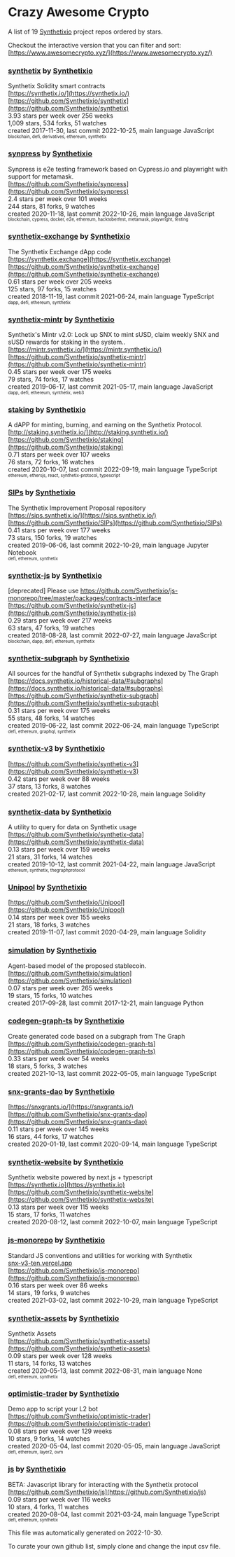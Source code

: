 # Crazy Awesome Crypto
A list of 19 [Synthetixio](https://github.com/Synthetixio) project repos ordered by stars.  

Checkout the interactive version that you can filter and sort: 
[https://www.awesomecrypto.xyz/](https://www.awesomecrypto.xyz/)  


### [synthetix](https://github.com/Synthetixio/synthetix) by [Synthetixio](https://github.com/Synthetixio)  
Synthetix Solidity smart contracts  
[https://synthetix.io/](https://synthetix.io/)  
[https://github.com/Synthetixio/synthetix](https://github.com/Synthetixio/synthetix)  
3.93 stars per week over 256 weeks  
1,009 stars, 534 forks, 51 watches  
created 2017-11-30, last commit 2022-10-25, main language JavaScript  
<sub><sup>blockchain, defi, derivatives, ethereum, synthetix</sup></sub>


### [synpress](https://github.com/Synthetixio/synpress) by [Synthetixio](https://github.com/Synthetixio)  
Synpress is e2e testing framework based on Cypress.io and playwright with support for metamask.  
[https://github.com/Synthetixio/synpress](https://github.com/Synthetixio/synpress)  
2.4 stars per week over 101 weeks  
244 stars, 81 forks, 9 watches  
created 2020-11-18, last commit 2022-10-26, main language JavaScript  
<sub><sup>blockchain, cypress, docker, e2e, ethereum, hacktoberfest, metamask, playwright, testing</sup></sub>


### [synthetix-exchange](https://github.com/Synthetixio/synthetix-exchange) by [Synthetixio](https://github.com/Synthetixio)  
The Synthetix Exchange dApp code  
[https://synthetix.exchange](https://synthetix.exchange)  
[https://github.com/Synthetixio/synthetix-exchange](https://github.com/Synthetixio/synthetix-exchange)  
0.61 stars per week over 205 weeks  
125 stars, 97 forks, 15 watches  
created 2018-11-19, last commit 2021-06-24, main language TypeScript  
<sub><sup>dapp, defi, ethereum, synthetix</sup></sub>


### [synthetix-mintr](https://github.com/Synthetixio/synthetix-mintr) by [Synthetixio](https://github.com/Synthetixio)  
Synthetix's Mintr v2.0: Lock up SNX to mint sUSD, claim weekly SNX and sUSD rewards for staking in the system..  
[https://mintr.synthetix.io/](https://mintr.synthetix.io/)  
[https://github.com/Synthetixio/synthetix-mintr](https://github.com/Synthetixio/synthetix-mintr)  
0.45 stars per week over 175 weeks  
79 stars, 74 forks, 17 watches  
created 2019-06-17, last commit 2021-05-17, main language JavaScript  
<sub><sup>dapp, defi, ethereum, synthetix, web3</sup></sub>


### [staking](https://github.com/Synthetixio/staking) by [Synthetixio](https://github.com/Synthetixio)  
A dAPP for minting, burning, and earning on the Synthetix Protocol.   
[http://staking.synthetix.io/](http://staking.synthetix.io/)  
[https://github.com/Synthetixio/staking](https://github.com/Synthetixio/staking)  
0.71 stars per week over 107 weeks  
76 stars, 72 forks, 16 watches  
created 2020-10-07, last commit 2022-09-19, main language TypeScript  
<sub><sup>ethereum, ethersjs, react, synthetix-protocol, typescript</sup></sub>


### [SIPs](https://github.com/Synthetixio/SIPs) by [Synthetixio](https://github.com/Synthetixio)  
The Synthetix Improvement Proposal repository  
[https://sips.synthetix.io/](https://sips.synthetix.io/)  
[https://github.com/Synthetixio/SIPs](https://github.com/Synthetixio/SIPs)  
0.41 stars per week over 177 weeks  
73 stars, 150 forks, 19 watches  
created 2019-06-06, last commit 2022-10-29, main language Jupyter Notebook  
<sub><sup>defi, ethereum, synthetix</sup></sub>


### [synthetix-js](https://github.com/Synthetixio/synthetix-js) by [Synthetixio](https://github.com/Synthetixio)  
[deprecated] Please use https://github.com/Synthetixio/js-monorepo/tree/master/packages/contracts-interface  
[https://github.com/Synthetixio/synthetix-js](https://github.com/Synthetixio/synthetix-js)  
0.29 stars per week over 217 weeks  
63 stars, 47 forks, 19 watches  
created 2018-08-28, last commit 2022-07-27, main language JavaScript  
<sub><sup>blockchain, dapp, defi, ethereum, synthetix</sup></sub>


### [synthetix-subgraph](https://github.com/Synthetixio/synthetix-subgraph) by [Synthetixio](https://github.com/Synthetixio)  
All sources for the handful of Synthetix subgraphs indexed by The Graph  
[https://docs.synthetix.io/historical-data/#subgraphs](https://docs.synthetix.io/historical-data/#subgraphs)  
[https://github.com/Synthetixio/synthetix-subgraph](https://github.com/Synthetixio/synthetix-subgraph)  
0.31 stars per week over 175 weeks  
55 stars, 48 forks, 14 watches  
created 2019-06-22, last commit 2022-06-24, main language TypeScript  
<sub><sup>defi, ethereum, graphql, synthetix</sup></sub>


### [synthetix-v3](https://github.com/Synthetixio/synthetix-v3) by [Synthetixio](https://github.com/Synthetixio)  
  
[https://github.com/Synthetixio/synthetix-v3](https://github.com/Synthetixio/synthetix-v3)  
0.42 stars per week over 88 weeks  
37 stars, 13 forks, 8 watches  
created 2021-02-17, last commit 2022-10-28, main language Solidity  


### [synthetix-data](https://github.com/Synthetixio/synthetix-data) by [Synthetixio](https://github.com/Synthetixio)  
A utility to query for data on Synthetix usage  
[https://github.com/Synthetixio/synthetix-data](https://github.com/Synthetixio/synthetix-data)  
0.13 stars per week over 159 weeks  
21 stars, 31 forks, 14 watches  
created 2019-10-12, last commit 2021-04-22, main language JavaScript  
<sub><sup>ethereum, synthetix, thegraphprotocol</sup></sub>


### [Unipool](https://github.com/Synthetixio/Unipool) by [Synthetixio](https://github.com/Synthetixio)  
  
[https://github.com/Synthetixio/Unipool](https://github.com/Synthetixio/Unipool)  
0.14 stars per week over 155 weeks  
21 stars, 18 forks, 3 watches  
created 2019-11-07, last commit 2020-04-29, main language Solidity  


### [simulation](https://github.com/Synthetixio/simulation) by [Synthetixio](https://github.com/Synthetixio)  
Agent-based model of the proposed stablecoin.  
[https://github.com/Synthetixio/simulation](https://github.com/Synthetixio/simulation)  
0.07 stars per week over 265 weeks  
19 stars, 15 forks, 10 watches  
created 2017-09-28, last commit 2017-12-21, main language Python  


### [codegen-graph-ts](https://github.com/Synthetixio/codegen-graph-ts) by [Synthetixio](https://github.com/Synthetixio)  
Create generated code based on a subgraph from The Graph  
[https://github.com/Synthetixio/codegen-graph-ts](https://github.com/Synthetixio/codegen-graph-ts)  
0.33 stars per week over 54 weeks  
18 stars, 5 forks, 3 watches  
created 2021-10-13, last commit 2022-05-05, main language TypeScript  


### [snx-grants-dao](https://github.com/Synthetixio/snx-grants-dao) by [Synthetixio](https://github.com/Synthetixio)  
  
[https://snxgrants.io/](https://snxgrants.io/)  
[https://github.com/Synthetixio/snx-grants-dao](https://github.com/Synthetixio/snx-grants-dao)  
0.11 stars per week over 145 weeks  
16 stars, 44 forks, 17 watches  
created 2020-01-19, last commit 2020-09-14, main language TypeScript  


### [synthetix-website](https://github.com/Synthetixio/synthetix-website) by [Synthetixio](https://github.com/Synthetixio)  
Synthetix website powered by next.js + typescript   
[https://synthetix.io](https://synthetix.io)  
[https://github.com/Synthetixio/synthetix-website](https://github.com/Synthetixio/synthetix-website)  
0.13 stars per week over 115 weeks  
15 stars, 17 forks, 11 watches  
created 2020-08-12, last commit 2022-10-07, main language TypeScript  


### [js-monorepo](https://github.com/Synthetixio/js-monorepo) by [Synthetixio](https://github.com/Synthetixio)  
Standard JS conventions and utilities for working with Synthetix  
[snx-v3-ten.vercel.app](snx-v3-ten.vercel.app)  
[https://github.com/Synthetixio/js-monorepo](https://github.com/Synthetixio/js-monorepo)  
0.16 stars per week over 86 weeks  
14 stars, 19 forks, 9 watches  
created 2021-03-02, last commit 2022-10-29, main language TypeScript  


### [synthetix-assets](https://github.com/Synthetixio/synthetix-assets) by [Synthetixio](https://github.com/Synthetixio)  
Synthetix Assets  
[https://github.com/Synthetixio/synthetix-assets](https://github.com/Synthetixio/synthetix-assets)  
0.09 stars per week over 128 weeks  
11 stars, 14 forks, 13 watches  
created 2020-05-13, last commit 2022-08-31, main language None  
<sub><sup>defi, ethereum, synthetix</sup></sub>


### [optimistic-trader](https://github.com/Synthetixio/optimistic-trader) by [Synthetixio](https://github.com/Synthetixio)  
Demo app to script your L2 bot  
[https://github.com/Synthetixio/optimistic-trader](https://github.com/Synthetixio/optimistic-trader)  
0.08 stars per week over 129 weeks  
10 stars, 9 forks, 14 watches  
created 2020-05-04, last commit 2020-05-05, main language JavaScript  
<sub><sup>defi, ethereum, layer2, ovm</sup></sub>


### [js](https://github.com/Synthetixio/js) by [Synthetixio](https://github.com/Synthetixio)  
BETA: Javascript library for interacting with the Synthetix protocol  
[https://github.com/Synthetixio/js](https://github.com/Synthetixio/js)  
0.09 stars per week over 116 weeks  
10 stars, 4 forks, 11 watches  
created 2020-08-04, last commit 2021-03-24, main language TypeScript  
<sub><sup>defi, ethereum, synthetix</sup></sub>


This file was automatically generated on 2022-10-30.  

To curate your own github list, simply clone and change the input csv file.  